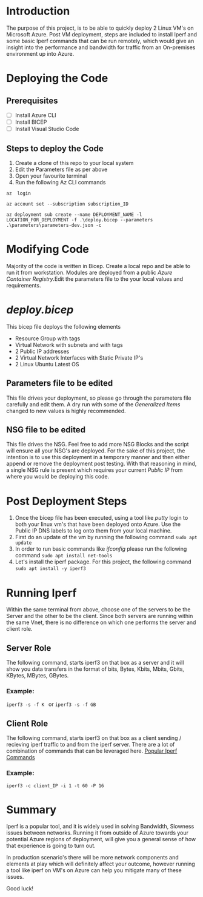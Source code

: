 
# Introduction

The purpose of this project, is to be able to quickly deploy 2 Linux VM's on Microsoft Azure. Post VM deployment, steps are included to install Iperf and some basic Iperf commands that can be run remotely, which would give an insight into the performance and bandwidth for traffic from an On-premises environment up into Azure.
# Deploying the Code
## Prerequisites
- [ ] Install Azure CLI
- [ ] Install BICEP
- [ ] Install Visual Studio Code 

## Steps to deploy the Code
1. Create a clone of this repo to your local system
2. Edit the Parameters file as per above
3. Open your favourite terminal
4. Run the following Az CLI commands

`az  login`

`az account set --subscription subscription_ID`

`az deployment sub create --name DEPLOYMENT_NAME -l LOCATION_FOR_DEPLOYMENT -f .\deploy.bicep --parameters .\parameters\parameters-dev.json -c`


# Modifying Code 

Majority of the code is written in Bicep. Create a local repo and be able to run it from workstation. Modules are deployed from a public *Azure Container Registry*.Edit the parameters file to the your local values and requirements.

# *deploy.bicep*
This bicep file deploys the following elements
- Resource Group with tags
- Virtual Network with subnets and with tags
- 2 Public IP addresses
- 2 Virtual Network Interfaces with Static Private IP's
- 2 Linux Ubuntu Latest OS

## Parameters file to be edited

This file drives your deployment, so please go through the parameters file carefully and edit them. A dry run with some of the *Generalized Items* changed to new values is highly recommended.

## NSG file to be edited

This file drives the NSG. Feel free to add more NSG Blocks and the script will ensure all your NSG's are deployed. For the sake of this project, the intention is to use this deployment in a temporary manner and then either append or remove the deployment post testing. With that reasoning in mind, a single NSG rule is present which requires your current *Public IP* from where you would be deploying this code. 

# Post Deployment Steps
1. Once the bicep file has been executed, using a tool like *putty* login to both your linux vm's that have been deployed onto Azure. Use the Public IP DNS labels to log onto them from your local machine.
2. First do an update of the vm by running the following command `sudo apt update`
3. In order to run basic commands like *ifconfig* please run the following command `sudo apt install net-tools`
4. Let's install the iperf package. For this project, the following command 
`sudo apt install -y iperf3`

# Running Iperf
Within the same terminal from above, choose one of the servers to be the Server and the other to be the client. Since both servers are running within the same Vnet, there is no difference on which one performs the server and client role.

## Server Role
The following command, starts iperf3 on that box as a server and it will show you data transfers in the format of bits, Bytes, Kbits, Mbits, Gbits, KBytes, MBytes, GBytes.
### Example:
`iperf3 -s -f K ` or `iperf3 -s -f GB`

## Client Role
The following command, starts iperf3 on that box as a client sending / recieving iperf traffic to and from the iperf server. There are a lot of combination of commands that can be leveraged here.  [Popular Iperf Commands](https://www.cyberithub.com/iperf-commands-how-to-use-iperf-in-linux/#:~:text=If%20you%20want%20to%20test%20TCP%20Connection%20using,segment%20size%20of%2065535%20bytes%20for%20TCP%20testing.)

### Example:
`iperf3 -c client_IP -i 1 -t 60 -P 16`

# Summary
Iperf is a popular tool, and it is widely used in solving Bandwidth, Slowness issues between networks. Running it from outside of Azure towards your potential Azure regions of deployment, will give you a general sense of how that experience is going to turn out. 

In production scenario's there will be more network components and elements at play which will definitely affect your outcome, however running a tool like iperf on VM's on Azure can help you mitigate many of these issues.

Good luck!